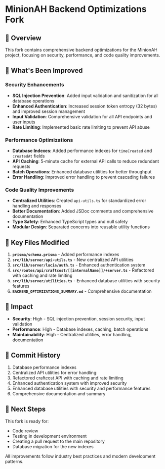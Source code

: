 # MinionAH Backend Optimizations Fork

## 🚀 Overview
This fork contains comprehensive backend optimizations for the MinionAH project, focusing on security, performance, and code quality improvements.

## 🔧 What's Been Improved

### Security Enhancements
- **SQL Injection Prevention**: Added input validation and sanitization for all database operations
- **Enhanced Authentication**: Increased session token entropy (32 bytes) and improved session management
- **Input Validation**: Comprehensive validation for all API endpoints and user inputs
- **Rate Limiting**: Implemented basic rate limiting to prevent API abuse

### Performance Optimizations
- **Database Indexes**: Added performance indexes for `timeCreated` and `createdAt` fields
- **API Caching**: 5-minute cache for external API calls to reduce redundant requests
- **Batch Operations**: Enhanced database utilities for better throughput
- **Error Handling**: Improved error handling to prevent cascading failures

### Code Quality Improvements
- **Centralized Utilities**: Created `api-utils.ts` for standardized error handling and responses
- **Better Documentation**: Added JSDoc comments and comprehensive documentation
- **Type Safety**: Enhanced TypeScript types and null safety
- **Modular Design**: Separated concerns into reusable utility functions

## 📁 Key Files Modified

1. **`prisma/schema.prisma`** - Added performance indexes
2. **`src/lib/server/api-utils.ts`** - New centralized API utilities
3. **`src/lib/server/lucia/auth.ts`** - Enhanced authentication system
4. **`src/routes/api/craftcost/[[internalName]]/+server.ts`** - Refactored with caching and rate limiting
5. **`src/lib/server/utilities.ts`** - Enhanced database utilities with security features
6. **`BACKEND_OPTIMIZATIONS_SUMMARY.md`** - Comprehensive documentation

## 🎯 Impact

- **Security**: High - SQL injection prevention, session security, input validation
- **Performance**: High - Database indexes, caching, batch operations
- **Maintainability**: High - Centralized utilities, error handling, documentation

## 📝 Commit History

1. Database performance indexes
2. Centralized API utilities for error handling
3. Refactored craftcost API with caching and rate limiting
4. Enhanced authentication system with improved security
5. Enhanced database utilities with security and performance features
6. Comprehensive documentation and summary

## 🔄 Next Steps

This fork is ready for:
- Code review
- Testing in development environment
- Creating a pull request to the main repository
- Database migration for the new indexes

All improvements follow industry best practices and modern development patterns. 
